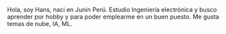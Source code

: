 Hola, soy Hans, naci en Junin Perú.
Estudio Ingeniería electrónica
y busco aprender por hobby y para poder emplearme en un buen puesto. Me gusta temas de nube, IA, ML.
